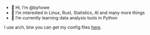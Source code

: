 - 👋 Hi, I’m @byhowe
- 👀 I’m interested in Linux, Rust, Statistics, AI and many more things
- 🌱 I’m currently learning data analysis tools in Python

I use arch, btw you can get my config files
[here](https://github.com/byhowe/dotfiles).

<!---
byhowe/byhowe is a ✨ special ✨ repository because its `README.md` (this file) appears on your GitHub profile.
You can click the Preview link to take a look at your changes.
--->
